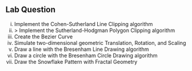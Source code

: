 <title>Computer Graphics</title>
<h2>Lab Question</h2>
<ol type='i'>
<li> Implement the Cohen-Sutherland Line Clipping algorithm</li>
<li>> Implement the Sutherland-Hodgman Polygon Clipping algorithm</li>
<li> Create the Bezier Curve</li>
<li> Simulate two-dimensional geometric Translation, Rotation, and Scaling</li>
<li> Draw a line with the Bresenham Line Drawing algorithm</li>
<li> Draw a circle with the Bresenham Circle Drawing algorithm</li>
<li> Draw the Snowflake Pattern with Fractal Geometry</li>
</ol>
